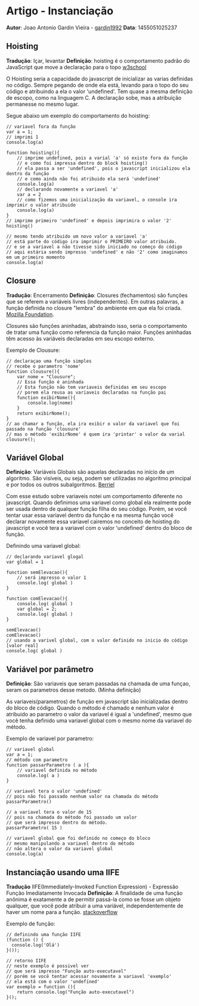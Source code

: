 # Artigo - Instanciação
**Autor**: Joao Antonio Gardin Vieira - [gardin1992](https://github.com/gardin1992)
**Data**: 1455051025237

## Hoisting
**Tradução**: Içar, levantar
**Definição**: hoisting é o comportamento padrão do JavaScript que move a declaração para o topo [w3school](http://www.w3schools.com/js/js_hoisting.asp)

O Hoisting seria a capacidade do javascript de inicializar as varias definidas no código. Sempre pegando de onde ela está, levando para o topo do seu código e atribuindo a ela o valor 'undefined'. Tem quase a mesma definição de escopo, como na linguagem C. A declaração sobe, mas a atribuição permanesse no mesmo lugar. 

Segue abaixo um exemplo do comportamento do hoisting:
```
// variavel fora da função
var a = 1;
// imprimi 1
console.log(a)

function hoisting(){
	// imprime undefined, pois a varial 'a' só existe fora da função
	// e como foi impressa dentro do block hoisting()
	// ela passa a ser 'undefined', pois o javascript inicializou ela dentro da função
	// e como ainda não foi atribuido ela será 'undefined'
	console.log(a)
	// declarando novamente a variavel 'a'
	var a = 2
	// como fizemos uma inicialização da variavel, o console ira imprimir o valor atribuido
	console.log(a)
}
// imprime primeiro 'undefined' e depois imprimira o valor '2'
hoisting()

// mesmo tendo atribuido um novo valor a variavel 'a'
// está parte do código ira imprimir o PRIMEIRO valor atribuido.
// e se a variavel a não tivesse sido iniciado no começo do código
// aqui estária sendo impresso 'undefined' e não '2' como imaginamos em um primeiro momento
console.log(a)
```

## Closure
**Tradução**: Encerramento
**Definição**: Closures (fechamentos) são funções que se referem a variáveis livres (independentes). Em outras palavras, a função definida no closure "lembra" do ambiente em que ela foi criada. [Mozilla Foundation](https://developer.mozilla.org/pt-BR/docs/Web/JavaScript/Guide/Closures). 

Closures são funções aninhadas, abstraindo isso, seria o comportamento de tratar uma função como referencia da função maior. Funções aninhadas têm acesso às variáveis declaradas em seu escopo externo.
 
Exemplo de Clousure:
```
// declaraçao uma função simples
// recebe o parametro 'nome'
function clousure(){
	var nome = "Clousure";
	// Essa função é aninhada
	// Esta função não tem variaveis definidas em seu escopo
	// porem ela reusa as variaveis declaradas na função pai
	function exibirNome(){
		console.log(nome)
	}
	return exibirNome();
}
// ao chamar a função, ela ira exibir o valor da variavel que foi passado na função 'clousure'
// mas o método 'exibirNome' é quem ira 'printar' o valor da varial
clousure();
```

## Variável Global
**Definição**: Variáveis Globais são aquelas declaradas no início de um algoritmo. São visíveis, ou seja, podem ser utilizadas no algoritmo principal e por todos os outros subalgoritmos. [Berriel](www.berriel.com.br/ltpi/aula15/aula15.htm)

Com esse estudo sobre variaveis notei um comportamento diferente no javascript. Quando definimos uma variavel como global ela realmente pode ser usada dentro de qualquer função filha do seu código. Porém, se você tentar usar essa variavel dentro da função e na mesma função você declarar novamente essa variavel cairemos no conceito de hoisting do javascript e você tera a variavel com o valor 'undefined' dentro do bloco de função. 

Definindo uma variavel global:
```
// declarando variavel glogal
var global = 1

function semElevacao(){
	// será impresso o valor 1
	console.log( global )	
}

function comElevacao(){
	console.log( global )	
	var global = 2;
	console.log( global )	
}

semElevacao()
comElevacao()
// usando a varivel global, com o valor definido no inicio do código [valor real]
console.log( global )

```

## Variável por parâmetro
**Definição**: São variaveis que seram passadas na chamada de uma funçao, seram os parametros desse metodo. (Minha definição)

As variaveis(parametros) de função em javascript são inicializadas dentro do bloco de código. Quando o método é chamado e nenhum valor é atribuido ao parametro o valor da variavel é igual a 'undefined', mesmo que você tenha definido uma variavel global com o mesmo nome da variavel do método. 

Exemplo de variavel por parametro:
```
// variavel global
var a = 1;
// método com parametro
function passarParametro ( a ){
	// variavel definida no método
	console.log( a )
}

// variavel tera o valor 'undefined'
// pois não foi passado nenhum valor na chamada do método
passarParametro()

// a variavel tera o valor de 15
// pois na chamada do método foi passado um valor
// que será impresso dentro do método.
passarParametro( 15 )

// variavel global que foi definido no começo do bloco
// mesmo manipulando a variavel dentro do método
// não altera o valor da variavel global
console.log(a)

```

## Instanciação usando uma IIFE
**Tradução** IIFE(Immediately-Invoked Function Expression) - Expressão Função Imediatamente Invocada
**Definição**: A finalidade de uma função anônima é exatamente a de permitir passá-la como se fosse um objeto qualquer, que você pode atribuir a uma variável, independentemente de haver um nome para a função. [stackoverflow](http://pt.stackoverflow.com/questions/9936/como-funcionam-fun%C3%A7%C3%B5es-an%C3%B4nimas)

Exemplo de função:
```
// definindo uma função IIFE
(function () {
  console.log('Olá')
}());

// retorno IIFE
// neste exemplo é possivel ver
// que será impresso "Função auto-executavel"
// porém se você tentar acessar novamente a variavel 'exemplo' 
// ela está com o valor 'undefined'
var exemplo = function (){
	return console.log("Função auto-executavel")
}();
```

